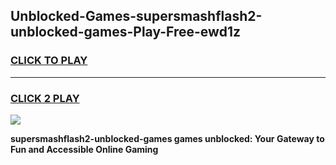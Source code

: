 
## Unblocked-Games-supersmashflash2-unblocked-games-Play-Free-ewd1z
<h3>
<a href="https://premium76.site?title=supersmashflash2-unblocked-games&ref=17A">CLICK TO PLAY</a></h3>
<hr>

<h3>
<a href="https://premium76.site?title=supersmashflash2-unblocked-games&ref=17A">CLICK 2 PLAY</a>
  
</h3>

<a href="https://premium76.site?title=supersmashflash2-unblocked-games&ref=17A"><img src="https://clearcache.store/games.png"></a>


**supersmashflash2-unblocked-games games unblocked: Your Gateway to Fun and Accessible Online Gaming**
